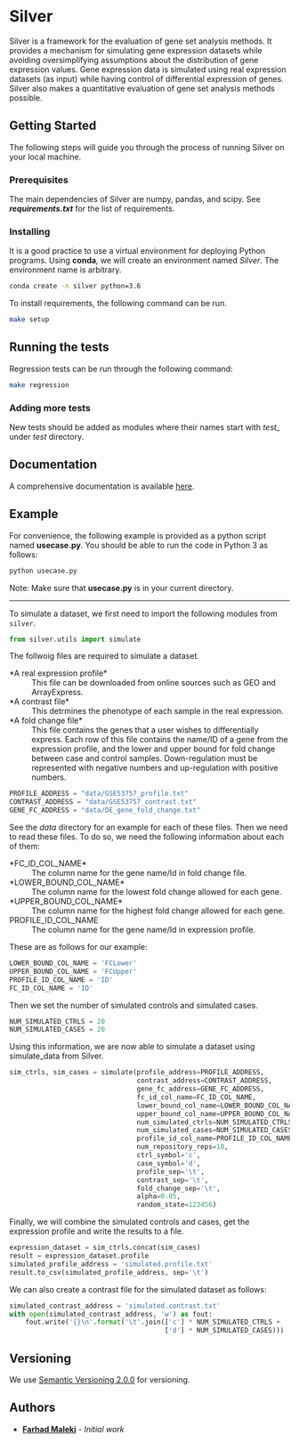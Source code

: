 # Silver

Silver is a framework for the evaluation of gene set analysis methods. It provides a mechanism for simulating gene expression datasets while avoiding oversimplifying assumptions about the distribution of gene expression values. Gene expression data is simulated using real expression datasets (as input) while having control of differential expression of genes. Silver also makes a quantitative evaluation of gene set analysis methods possible.

## Getting Started
The following steps will guide you through the process of running Silver on your local machine.

### Prerequisites

The main dependencies of Silver are numpy, pandas, and scipy. See _**requirements.txt**_ for the list of requirements.

### Installing
It is a good practice to use a virtual environment for deploying Python programs. Using **conda**, we will create an environment named *Silver*. The environment name is arbitrary.

```bash
conda create -n silver python=3.6
```
To install requirements, the following command can be run.

```bash
make setup
```

## Running the tests

Regression tests can be run through the following command:

```bash
make regression
```

### Adding more tests

New tests should be added as modules where their names start with *test_* under *test* directory.

## Documentation

A comprehensive documentation is available [here](https://farhadmaleki.github.io/silver/).

## Example

For convenience, the following example is provided as a python script named **usecase.py**.  You should be able to run the code in Python 3 as follows:
``` bash
python usecase.py
```
Note: Make sure that **usecase.py** is in your current directory.

---

To simulate a dataset, we first need to import the following modules from ```silver```.

``` python
from silver.utils import simulate
```

The follwoig files are required to simulate a dataset.
<dl>
    <dt>*A real expression profile*</dt>
    <dd>This file can be downloaded from online sources such as GEO and ArrayExpress.</dd>
    <dt>*A contrast file*</dt>
    <dd>This detrmines the phenotype of each sample in the real expression.</dd>
    <dt>*A fold change file*</dt>
    <dd> This file contains the genes that a user wishes to differentially 
express. Each row of this file contains the name/ID of a gene from the expression profile, and the lower and upper bound for fold change between case and control samples. Down-regulation must be represented with negative numbers and up-regulation with positive numbers.</dd>
</dl>

``` python
PROFILE_ADDRESS = "data/GSE53757_profile.txt"
CONTRAST_ADDRESS = "data/GSE53757_contrast.txt"
GENE_FC_ADDRESS = "data/DE_gene_fold_change.txt"
```

See the *data* directory for an example for each of these files. 
Then we need to read these files. To do so, we need the following information about each of them:

<dl>
    <dt>*FC_ID_COL_NAME*</dt>
    <dd>The column name for the gene name/Id in fold change file.</dd>
    <dt>*LOWER_BOUND_COL_NAME*</dt>
    <dd>The column name for the lowest fold change allowed for each gene.</dd>
    <dt>*UPPER_BOUND_COL_NAME*</dt>
    <dd>The column name for the highest fold change allowed for each gene.</dd>
    <dt>PROFILE_ID_COL_NAME</dt>
    <dd>The column name for the gene name/Id in expression profile.</dd>
</dl>

These are as follows for our example:

``` python
LOWER_BOUND_COL_NAME = 'FCLower'
UPPER_BOUND_COL_NAME = 'FCUpper'
PROFILE_ID_COL_NAME = 'ID'
FC_ID_COL_NAME = 'ID'
```

Then we set the number of simulated controls and simulated cases. 

``` python
NUM_SIMULATED_CTRLS = 20
NUM_SIMULATED_CASES = 20
```

Using this information, we are now able to simulate a dataset using simulate_data
from Silver.

``` python 
sim_ctrls, sim_cases = simulate(profile_address=PROFILE_ADDRESS,
                                contrast_address=CONTRAST_ADDRESS,
                                gene_fc_address=GENE_FC_ADDRESS,
                                fc_id_col_name=FC_ID_COL_NAME,
                                lower_bound_col_name=LOWER_BOUND_COL_NAME,
                                upper_bound_col_name=UPPER_BOUND_COL_NAME,
                                num_simulated_ctrls=NUM_SIMULATED_CTRLS,
                                num_simulated_cases=NUM_SIMULATED_CASES,
                                profile_id_col_name=PROFILE_ID_COL_NAME,
                                num_repository_reps=10,
                                ctrl_symbol='c',
                                case_symbol='d',
                                profile_sep='\t',
                                contrast_sep='\t',
                                fold_change_sep='\t',
                                alpha=0.05,
                                random_state=123456)
```

Finally, we will combine the simulated controls and cases, get the expression profile and write the results to a file.

``` python
expression_dataset = sim_ctrls.concat(sim_cases)
result = expression_dataset.profile
simulated_profile_address = 'simulated.profile.txt'
result.to_csv(simulated_profile_address, sep='\t')
```

We can also create a contrast file for the simulated dataset as follows:

``` python 
simulated_contrast_address = 'simulated.contrast.txt'
with open(simulated_contrast_address, 'w') as fout:
    fout.write('{}\n'.format('\t'.join(['c'] * NUM_SIMULATED_CTRLS +
                                       ['d'] * NUM_SIMULATED_CASES)))
```

## Versioning

We use [Semantic Versioning 2.0.0](http://semver.org/) for versioning.

## Authors

* [**Farhad Maleki**](https://github.com/FarhadMaleki) - *Initial work* 

